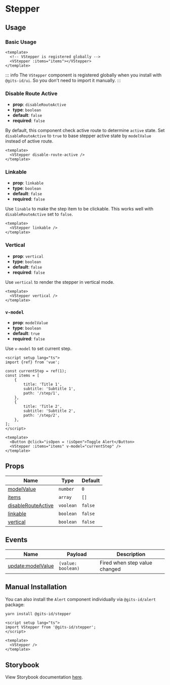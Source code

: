 <script setup lang="ts">
import {VStepper} from '@gits-id/ui';
</script>

# Stepper

## Usage

### Basic Usage

```vue
<template>
  <!-- VStepper is registered globally -->
  <VStepper :items="items"></VStepper>
</template>
```

<LivePreview src="components-stepper--default" height="250" />

::: info
The `VStepper` component is registered globally when you install with `@gits-id/ui`. So you don't need to import it manually.
:::

### Disable Route Active

- **prop**: `disableRouteActive`
- **type**: `boolean`
- **default**: `false`
- **required**: `false`

By default, this component check active route to determine `active` state. 
Set `disableRouteActive` to `true` to base stepper active state by `modelValue` instead of active route.

```vue
<template>
  <VStepper disable-route-active />
</template>
```

<LivePreview src="components-stepper--disable-route-active" height="200"/>

### Linkable

- **prop**: `linkable`
- **type**: `boolean`
- **default**: `false`
- **required**: `false`

Use `linable` to make the step item to be clickable. This works well with `disableRouteActive` set to `false`.

```vue
<template>
  <VStepper linkable />
</template>
```

<LivePreview src="components-stepper--linkable" height="250"/>

### Vertical

- **prop**: `vertical`
- **type**: `boolean`
- **default**: `false`
- **required**: `false`

Use `vertical` to render the stepper in vertical mode.

```vue
<template>
  <VStepper vertical />
</template>
```

<LivePreview src="components-stepper--vertical" />

### `v-model`

- **prop**: `modelValue`
- **type**: `boolean`
- **default**: `true`
- **required**: `false`

Use `v-model` to set current step.

```vue{10}
<script setup lang="ts">
import {ref} from 'vue';

const currentStep = ref(1);
const items = [
    {
        title: 'Title 1',
        subtitle: 'Subtitle 1',
        path: '/step/1',
    },
    {
        title: 'Title 2',
        subtitle: 'Subtitle 2',
        path: '/step/2',
    },
];
</script>

<template>
  <Button @click="isOpen = !isOpen">Toggle Alert</Button>
  <VStepper :items="items" v-model="currentStep" />
</template>
```

<LivePreview src="components-stepper--v-model" height="250" />

## Props

| Name                                        | Type      | Default |
|---------------------------------------------|-----------|---------|
| [modelValue](#name)                         | `number`  | `0`     |
| [items](#items)                             | `array`   | `[]`    |
| [disableRouteActive](#disable-route-active) | `voolean` | `false` |
| [linkable](#linkable)                       | `boolean` | `false` |
| [vertical](#vertical)                       | `boolean` | `false` |

## Events

| Name                                   | Payload            | Description                   |
|----------------------------------------|--------------------|-------------------------------|
| [update:modelValue](#updateModelValue) | `(value: boolean)` | Fired when step value changed |


## Manual Installation

You can also install the `Alert` component individually via `@gits-id/alert` package:

```bash
yarn install @gits-id/stepper
```

```vue
<script setup lang="ts">
import VStepper from '@gits-id/stepper';
</script>

<template>
  <VStepper />
</template>
```

## Storybook

View Storybook documentation [here](https://gits-ui.web.app/?path=/story/components-stepper--default).
